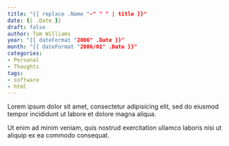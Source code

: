 ```yaml
---
title: "{{ replace .Name "-" " " | title }}"
date: {{ .Date }}
draft: false
author: Tom Williams
year: "{{ dateFormat "2006" .Date }}"
month: "{{ dateFormat "2006/01" .Date }}"
categories:
- Personal
- Thoughts
tags:
- software
- html
---
```


Lorem ipsum dolor sit amet, consectetur adipisicing elit, sed do eiusmod
tempor incididunt ut labore et dolore magna aliqua.
<!--more-->
Ut enim ad minim veniam, quis nostrud exercitation ullamco laboris nisi ut
aliquip ex ea commodo consequat.
